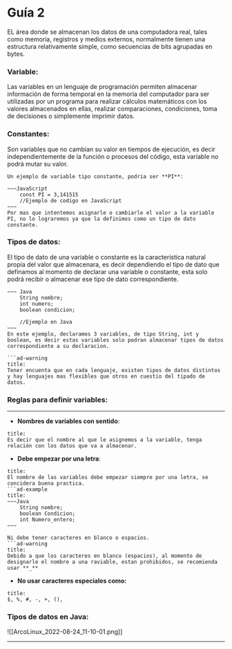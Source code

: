 # Guía 2
EL área donde se almacenan los datos de una computadora real, tales como memoria, registros y medios externos, normalmente tienen una estructura relativamente simple, como secuencias  de bits agrupadas en bytes.

### **Variable**:
Las variables en un lenguaje de programación permiten almacenar información de forma temporal en la memoria del computador para ser utilizadas por un programa para realizar cálculos matemáticos con los valores almacenados en ellas, realizar comparaciones, condiciones, toma de decisiones o simplemente imprimir datos.

### **Constantes**:
Son variables que no cambian su valor en tiempos de ejecución, es decir independientemente de la función o procesos del código, esta variable no podrá mutar su valor.

```ad-example
Un ejemplo de variable tipo constante, podria ser **PI**:

~~~JavaScript
	const PI = 3,141515
	//Ejemplo de codigo en JavaScript
~~~
Por mas que intentemos asignarle o cambiarle el valor a la variable PI, no lo lograremos ya que la definimos como un tipo de dato constante.
```

### **Tipos de datos**:
El tipo de dato de una variable o constante es la característica natural propia del valor que almacenara, es decir dependiendo el tipo de dato que definamos al momento de declarar una variable o constante, esta solo podrá recibir o almacenar ese tipo de dato correspondiente.

```ad-example
~~~ Java
	String nombre;
	int numero;
	boolean condicion;
	
	//Ejemplo en Java
~~~
En este ejemplo, declaramos 3 variables, de tipo String, int y boolean, es decir estas variables solo podran almacenar tipos de datos correspondiente a su declaracion.

```ad-warning
title:
Tener encuenta que en cada lenguaje, existen tipos de datos distintos y hay lenguajes mas flexibles que otros en cuestio del tipado de datos.

```

### **Reglas para definir variables**:

---
 - **Nombres de variables con sentido**:
```ad-note
title:
Es decir que el nombre al que le asignemos a la variable, tenga relación con los datos que va a almacenar.
```
- **Debe empezar por una letra**:
```ad-note
title:
El nombre de las variables debe empezar siempre por una letra, se concidera buena practica.
```ad-example
title:
~~~Java
	String nombre;
	boolean Condicion;
	int Numero_entero;
~~~

Ni debe tener caracteres en blanco o espacios.
```ad-warning
title: 
Debido a que los caracteres en blanco (espacios), al momento de designarle el nombre a una raviable, estan prohibidos, se recomienda usar **_**
```
- **No usar caracteres especiales como:**
```ad-error
title:
$, %, #, -, +, (),
```

### **Tipos de datos en Java**:

![[ArcoLinux_2022-08-24_11-10-01.png]]

---

